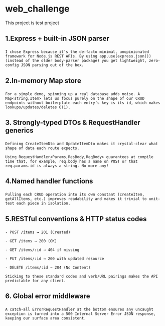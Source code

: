 # web_challenge

This project is test project

## 1.Express + built-in JSON parser

###

    I chose Express because it’s the de-facto minimal, unopinionated framework for Node.js REST APIs. By using app.use(express.json()) (instead of the older body-parser package) you get lightweight, zero-config JSON parsing out of the box.

## 2.In-memory Map store

###

    For a simple demo, spinning up a real database adds noise. A Map<string,Item> lets us focus purely on the shape of our CRUD endpoints without boilerplate—each entry’s key is its id, which makes lookups/updates/deletes O(1).

## 3. Strongly-typed DTOs & RequestHandler generics

###

    Defining CreateItemDto and UpdateItemDto makes it crystal-clear what shape of data each route expects.

    Using RequestHandler<Params,ResBody,ReqBody> guarantees at compile time that, for example, req.body has a name on POST or that req.params.id is always a string. No more any!

## 4.Named handler functions

###

    Pulling each CRUD operation into its own constant (createItem, getAllItems, etc.) improves readability and makes it trivial to unit-test each piece in isolation.

## 5.RESTful conventions & HTTP status codes

###

    - POST /items → 201 (Created)

    - GET /items → 200 (OK)

    - GET /items/:id → 404 if missing

    - PUT /items/:id → 200 with updated resource

    - DELETE /items/:id → 204 (No Content)

    Sticking to these standard codes and verb/URL pairings makes the API predictable for any client.

## 6. Global error middleware

###

    A catch-all ErrorRequestHandler at the bottom ensures any uncaught exception is turned into a 500 Internal Server Error JSON response, keeping our surface area consistent.
